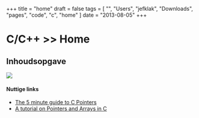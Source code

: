 +++
title = "home"
draft = false
tags = [
    "",
    "Users",
    "jefklak",
    "Downloads",
    "pages",
    "code",
    "c",
    "home"
]
date = "2013-08-05"
+++
# C/C++ >> Home 

## Inhoudsopgave 

<img style='' src='/img/indexmenu>.|js navbar nocookie'>

#### Nuttige links 

  * [The 5 minute guide to C Pointers](http://denniskubes.com/2012/08/16/the-5-minute-guide-to-c-pointers/)
  * [A tutorial on Pointers and Arrays in C](http://pw1.netcom.com/~tjensen/ptr/pointers.htm)